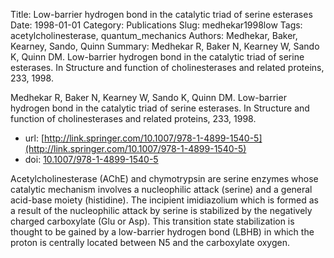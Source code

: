 Title: Low-barrier hydrogen bond in the catalytic triad of serine esterases
Date: 1998-01-01
Category: Publications
Slug: medhekar1998low
Tags: acetylcholinesterase, quantum_mechanics
Authors: Medhekar, Baker, Kearney, Sando, Quinn
Summary: Medhekar R, Baker N, Kearney W, Sando K, Quinn DM. Low-barrier hydrogen bond in the catalytic triad of serine esterases. In Structure and function of cholinesterases and related proteins, 233, 1998.

Medhekar R, Baker N, Kearney W, Sando K, Quinn DM. Low-barrier hydrogen bond in the catalytic triad of serine esterases. In Structure and function of cholinesterases and related proteins, 233, 1998.

* url: [http://link.springer.com/10.1007/978-1-4899-1540-5](http://link.springer.com/10.1007/978-1-4899-1540-5)
* doi: [10.1007/978-1-4899-1540-5](10.1007/978-1-4899-1540-5)

Acetylcholinesterase (AChE) and chymotrypsin are serine enzymes whose catalytic mechanism involves a nucleophilic attack (serine) and a general acid-base moiety (histidine). The incipient imidiazolium which is formed as a result of the nucleophilic attack by serine is stabilized by the negatively charged carboxylate (Glu or Asp). This transition state stabilization is thought to be gained by a low-barrier hydrogen bond (LBHB) in which the proton is centrally located between N5 and the carboxylate oxygen.

